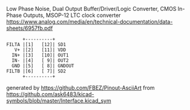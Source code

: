 Low Phase Noise, Dual Output Buffer/Driver/Logic Converter, CMOS In-Phase Outputs, MSOP-12
LTC clock converter
https://www.analog.com/media/en/technical-documentation/data-sheets/6957fb.pdf


	      +----------+
	FILTA |[1]   [12]| SD1
	   V+ |[2]   [11]| VDD
	  IN+ |[3]   [10]| OUT1
	  IN- |[4]   [ 9]| OUT2
	  GND |[5]   [ 8]| GNDOUT
	FILTB |[6]   [ 7]| SD2
	      +----------+


generated by https://github.com/FBEZ/Pinout-AsciiArt from https://github.com/ask6483/kicad-symbols/blob/master/Interface.kicad_sym
